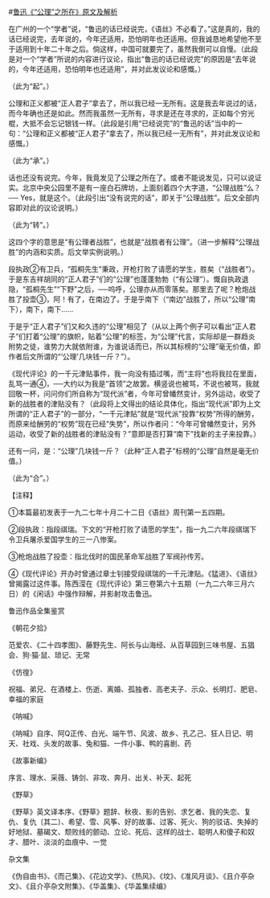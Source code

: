 #[鲁迅《“公理”之所在》原文及解析](https://www.vrrw.net/wx/7784.html)

在广州的一个“学者”说，“鲁迅的话已经说完，《语丝》不必看了。”这是真的，我的话已经说完，去年说的，今年还适用，恐怕明年也还适用。但我诚恳地希望他不至于适用到十年二十年之后。倘这样，中国可就要完了，虽然我倒可以自慢。（此段是对一个“学者”所说的内容进行议论，指出“鲁迅的话已经说完”的原因是“去年说的，今年还适用，恐怕明年也还适用”，并对此发议论和感慨。）



（此为“起”。）

公理和正义都被“正人君子”拿去了，所以我已经一无所有。这是我去年说过的话，而今年确也还是如此。然而我虽然一无所有，寻求是还在寻求的，正如每个穷光棍，大抵不会忘记银钱一样。（此段是引用“已经说完”的“鲁迅的话”当中的一句：“公理和正义都被“正人君子”拿去了，所以我已经一无所有”，并对此发议论和感慨。）

（此为“承”。）

话也还没有说完。今年，我竟发见了公理之所在了。或者不能说发见，只可以说证实。北京中央公园里不是有一座白石牌坊，上面刻着四个大字道，“公理战胜”么？── Yes，就是这个。（此段引出“没有说完的话”，即关于“公理战胜”。后文全部内容即对此的议论说明。）

（此为“转”。）

这四个字的意思是“有公理者战胜”，也就是“战胜者有公理”。（进一步解释“公理战胜”的内涵和实质。后文举实例说明。）

段执政②有卫兵，“孤桐先生”秉政，开枪打败了请愿的学生，胜矣（“战胜者”）。于是东吉祥胡同的“正人君子”们的“公理”也蓬蓬勃勃（“有公理”）。慨自执政退隐，“孤桐先生”“下野”之后，──呜呼，公理亦从而零落矣。那里去了呢？枪炮战胜了投壶③，阿！有了，在南边了。于是乎南下（“南边”战胜了，所以“公理”南下），南下，南下……

于是乎“正人君子”们又和久违的“公理”相见了（从以上两个例子可以看出“正人君子”们打着“公理”的旗帜，贴着“公理”的标签，为“公理”代言，实际却是一群趋炎附势之徒，谁势力大就依附谁，为谁说话而已，所以其标榜的“公理”毫无价值，即作者后文所谓的“‘公理’几块钱一斤？”）。

《现代评论》的一千元津贴事件，我一向没有插过嘴，而“主将”也将我拉在里面，乱骂一通④，──大约以为我是“首领”之故罢。横竖说也被骂，不说也被骂，我就回敬一杯，问问你们所自称为“现代派”者，今年可曾幡然变计，另外运动，收受了新的战胜者的津贴没有？（此段将上文得出的结论具体化，指出“现代派”即为上文所谓的“正人君子”的一部分，“一千元津贴”就是“现代派”投靠“权势”所得的酬劳，而原来给酬劳的“权势”现在已经“失势”，所以作者问：“今年可曾幡然变计，另外运动，收受了新的战胜者的津贴没有？”意即是否打算“南下”找新的主子来投靠。）

还有一问，是：“公理”几块钱一斤？（此种“正人君子”标榜的“公理”自然是毫无价值。）

（此为“合”。）





【注释】

①本篇最初发表于一九二七年十月二十二日《语丝》周刊第一五四期。

②段执政：指段祺瑞。下文的“开枪打败了请愿的学生”，指一九二六年段祺瑞下令卫兵屠杀爱国学生的三一八惨案。

③枪炮战胜了投壶：指北伐时的国民革命军战胜了军阀孙传芳。

④《现代评论》开办时曾通过章士钊接受段祺瑞的一千元津贴。《猛进》、《语丝》曾揭露过这件事。陈西滢在《现代评论》第三卷第六十五期（一九二六年三月六日）的《闲话》中强作辩解，并影射攻击鲁迅。

鲁迅作品全集鉴赏

《朝花夕拾》

范爱农、《二十四孝图》、藤野先生、阿长与山海经、从百草园到三味书屋、五猖会、狗·猫·鼠、琐记、无常

《仿徨》

祝福、弟兄、在酒楼上、伤逝、离婚、孤独者、高老夫子、示众、长明灯、肥皂、幸福的家庭

《呐喊》

《呐喊》自序、阿Q正传、白光、端午节、风波、故乡、孔乙己、狂人日记、明天、社戏、头发的故事、兔和猫、一件小事、鸭的喜剧、药

《故事新编》

序言、理水、采薇、铸剑、非攻、奔月、出关、补天、起死

《野草》

《野草》英文译本序、《野草》题辞、秋夜、影的告别、求乞者、我的失恋、复仇、复仇〔其二〕、希望、雪、风筝、好的故事、过客、死火、狗的驳诘、失掉的好地狱、墓碣文、颓败线的颤动、立论、死后、这样的战士、聪明人和傻子和奴才、腊叶、淡淡的血痕中、一觉

杂文集

《伪自由书》、《而己集》、《花边文学》、《热风》、《坟》、《准风月谈》、《且介亭杂文》、《且介亭杂文附集》、《华盖集》、《华盖集续编》

